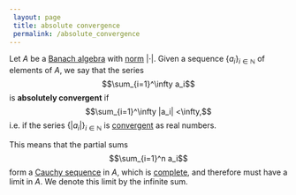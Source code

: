 ```yaml
---
 layout: page
 title: absolute convergence
 permalink: /absolute_convergence
---
```

Let $A$ be a [Banach algebra](https://defsmath.github.io/DefsMath/Banach_algebra) with [norm](https://defsmath.github.io/DefsMath/norm) $|\cdot |$. Given a sequence $\{a_i\}_{i\in \mathbb N}$ of elements of $A$, we say that the series $$\sum_{i=1}^\infty a_i$$ is **absolutely convergent** if $$\sum_{i=1}^\infty |a_i| <\infty,$$ i.e. if the series $\{|a_i|\}_{i\in\mathbb N}$ is [convergent](https://defsmath.github.io/DefsMath/series_convergence) as real numbers.

This means that the partial sums $$\sum_{i=1}^n a_i$$ form a [Cauchy sequence](https://defsmath.github.io/DefsMath/Cauchy_sequence) in $A$, which is [complete](https://defsmath.github.io/DefsMath/complete_metric_space), and therefore must have a limit in $A$. We denote this limit by the infinite sum. 